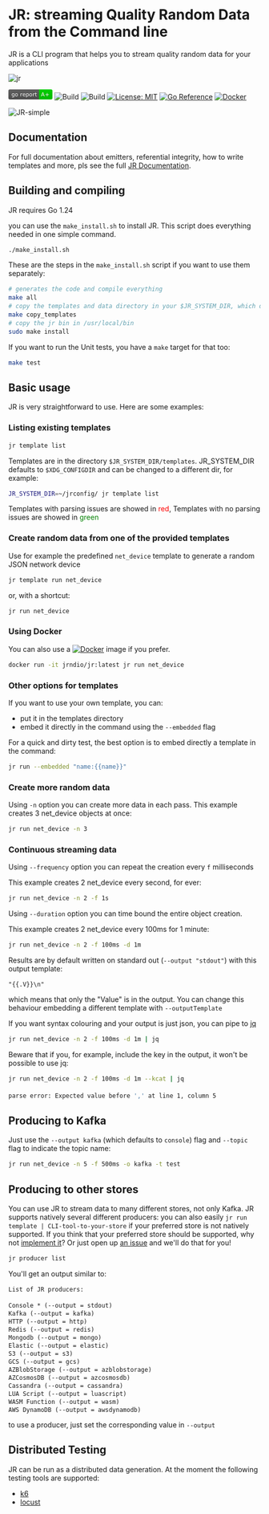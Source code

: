 # JR: streaming Quality Random Data from the Command line

JR is a CLI program that helps you to stream quality random data for your applications

![jr](https://user-images.githubusercontent.com/89472/235927141-87632730-90d6-469f-97b0-8b638077dd4e.png)


[![img.png](images/goreport.png)](https://goreportcard.com/report/github.com/ugol/jr)
![Build](https://github.com/jrnd-io/jr/actions/workflows/go-linux.yml/badge.svg)
![Build](https://github.com/jrnd-io/jr/actions/workflows/go-mac.yml/badge.svg)
[![License: MIT](https://img.shields.io/badge/License-MIT-yellow.svg)](https://opensource.org/licenses/MIT)
[![Go Reference](https://pkg.go.dev/badge/github.com/jrnd-io/jr.svg)](https://pkg.go.dev/github.com/ugol/jr)
[![Docker](https://img.shields.io/badge/docker-latest-blue.svg)](https://hub.docker.com/r/jrndio/jr)

![JR-simple](https://user-images.githubusercontent.com/89472/229626362-70ddc95d-1090-4746-a20a-fbffba4193cd.gif)

## Documentation

For full documentation about emitters, referential integrity, how to write templates and more, pls see the full [JR Documentation](https://jrnd.io).

## Building and compiling

JR requires Go 1.24

you can use the `make_install.sh` to install JR. This script does everything needed in one simple command.

```bash
./make_install.sh
```

These are the steps in the `make_install.sh` script if you want to use them separately:

```bash
# generates the code and compile everything
make all
# copy the templates and data directory in your $JR_SYSTEM_DIR, which defaults to $XDG_CONFIGDIR for your OS
make copy_templates  
# copy the jr bin in /usr/local/bin
sudo make install
```

If you want to run the Unit tests, you have a `make` target for that too:

```bash
make test
```

## Basic usage

JR is very straightforward to use. Here are some examples:

### Listing existing templates
```bash
jr template list
````
Templates are in the directory `$JR_SYSTEM_DIR/templates`. JR_SYSTEM_DIR defaults to `$XDG_CONFIGDIR` and can be changed to a different dir, for example:

```bash
JR_SYSTEM_DIR=~/jrconfig/ jr template list
````

Templates with parsing issues are showed in <font color='red'>red</font>, Templates with no parsing issues are showed in <font color='green'>green</font>

### Create random data from one of the provided templates

Use for example the predefined `net_device` template to generate a random JSON network device

```bash
jr template run net_device
````

or, with a shortcut:

```bash
jr run net_device
````

### Using Docker

You can also use a [![Docker](https://img.shields.io/badge/docker-latest-blue.svg)](https://hub.docker.com/r/jrndio/jr)
image if you prefer.

```bash
docker run -it jrndio/jr:latest jr run net_device
```

### Other options for templates

If you want to use your own template, you can:

- put it in the templates directory
- embed it directly in the command using the `--embedded` flag

For a quick and dirty test, the best option is to embed directly a template in the command:

```bash
jr run --embedded "name:{{name}}"
```

### Create more random data 

Using `-n` option you can create more data in each pass. 
This example creates 3 net_device objects at once:

```bash
jr run net_device -n 3
```
### Continuous streaming data

Using `--frequency` option you can repeat the creation every `f` milliseconds

This example creates 2 net_device every second, for ever:

```bash
jr run net_device -n 2 -f 1s 
```

Using `--duration` option you can time bound the entire object creation.

This example creates 2 net_device every 100ms for 1 minute:

```bash
jr run net_device -n 2 -f 100ms -d 1m 
```

Results are by default written on standard out (`--output "stdout"`) with this output template:

```
"{{.V}}\n"
```

which means that only the "Value" is in the output. You can change this behaviour embedding a different template with `--outputTemplate`

If you want syntax colouring and your output is just json, you can pipe to [jq](https://jqlang.github.io/jq/)

```bash
jr run net_device -n 2 -f 100ms -d 1m | jq
```

Beware that if you, for example, include the key in the output, it won't be possible to use jq:

```bash
jr run net_device -n 2 -f 100ms -d 1m --kcat | jq

parse error: Expected value before ',' at line 1, column 5
```

## Producing to Kafka 

Just use the `--output kafka` (which defaults to `console`) flag and `--topic` flag to indicate the topic name:

```bash
jr run net_device -n 5 -f 500ms -o kafka -t test
```

## Producing to other stores

You can use JR to stream data to many different stores, not only Kafka.
JR supports natively several different producers: you can also easily `jr run template | CLI-tool-to-your-store` if your preferred store is not natively supported.
If you think that your preferred store should be supported, why not [implement it](#implementing-other-producers)? Or just open up [an issue](https://github.com/jrnd-io/jr/issues) and we'll do that for you!

```bash
jr producer list
```

You'll get an output similar to:
```
List of JR producers:

Console * (--output = stdout)
Kafka (--output = kafka)
HTTP (--output = http)
Redis (--output = redis)
Mongodb (--output = mongo)
Elastic (--output = elastic)
S3 (--output = s3)
GCS (--output = gcs)
AZBlobStorage (--output = azblobstorage)
AZCosmosDB (--output = azcosmosdb)
Cassandra (--output = cassandra)
LUA Script (--output = luascript)
WASM Function (--output = wasm)
AWS DynamoDB (--output = awsdynamodb)

```
to use a producer, just set the corresponding value in `--output`


## Distributed Testing

JR can be run as a distributed data generation. 
At the moment the following testing tools are supported:

- [k6](./k6/exec/)
- [locust](./locust/)
